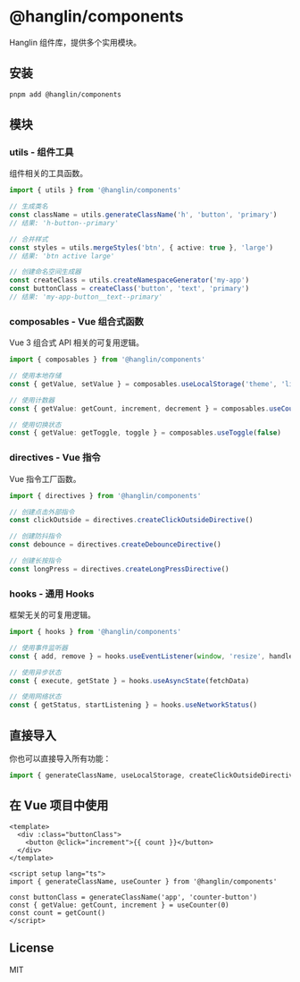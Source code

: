 # @hanglin/components

Hanglin 组件库，提供多个实用模块。

## 安装

```bash
pnpm add @hanglin/components
```

## 模块

### utils - 组件工具

组件相关的工具函数。

```typescript
import { utils } from '@hanglin/components'

// 生成类名
const className = utils.generateClassName('h', 'button', 'primary')
// 结果: 'h-button--primary'

// 合并样式
const styles = utils.mergeStyles('btn', { active: true }, 'large')
// 结果: 'btn active large'

// 创建命名空间生成器
const createClass = utils.createNamespaceGenerator('my-app')
const buttonClass = createClass('button', 'text', 'primary')
// 结果: 'my-app-button__text--primary'
```

### composables - Vue 组合式函数

Vue 3 组合式 API 相关的可复用逻辑。

```typescript
import { composables } from '@hanglin/components'

// 使用本地存储
const { getValue, setValue } = composables.useLocalStorage('theme', 'light')

// 使用计数器
const { getValue: getCount, increment, decrement } = composables.useCounter(0)

// 使用切换状态
const { getValue: getToggle, toggle } = composables.useToggle(false)
```

### directives - Vue 指令

Vue 指令工厂函数。

```typescript
import { directives } from '@hanglin/components'

// 创建点击外部指令
const clickOutside = directives.createClickOutsideDirective()

// 创建防抖指令
const debounce = directives.createDebounceDirective()

// 创建长按指令
const longPress = directives.createLongPressDirective()
```

### hooks - 通用 Hooks

框架无关的可复用逻辑。

```typescript
import { hooks } from '@hanglin/components'

// 使用事件监听器
const { add, remove } = hooks.useEventListener(window, 'resize', handleResize)

// 使用异步状态
const { execute, getState } = hooks.useAsyncState(fetchData)

// 使用网络状态
const { getStatus, startListening } = hooks.useNetworkStatus()
```

## 直接导入

你也可以直接导入所有功能：

```typescript
import { generateClassName, useLocalStorage, createClickOutsideDirective, useEventListener } from '@hanglin/components'
```

## 在 Vue 项目中使用

```vue
<template>
  <div :class="buttonClass">
    <button @click="increment">{{ count }}</button>
  </div>
</template>

<script setup lang="ts">
import { generateClassName, useCounter } from '@hanglin/components'

const buttonClass = generateClassName('app', 'counter-button')
const { getValue: getCount, increment } = useCounter(0)
const count = getCount()
</script>
```

## License

MIT
